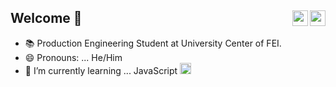 ## Welcome 👋 <a href="https://www.linkedin.com/in/joaodaros/"> <img src="https://cdn.iconscout.com/icon/free/png-256/linkedin-208-916919.png" width = "25" height = "25" align = "right"> </a> <a href = "mailto: joaodaros.contato@gmail.com"> <img src=https://cdn4.iconfinder.com/data/icons/social-media-logos-6/512/112-gmail_email_mail-512.png width = "25" height = "25" align="right"></a> 

- 📚 Production Engineering Student at University Center of FEI.
- 😄 Pronouns: ... He/Him
- 🌱 I’m currently learning ... JavaScript <img src="https://cdn.worldvectorlogo.com/logos/javascript-1.svg" width = "18" height = "18"> </a>
